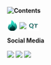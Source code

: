 [<img src="https://github-readme-stats.vercel.app/api/top-langs/?username=bcakyz-io&layout=compact" align="left">][stats]

**Contents**


[<img width="25" src="image/icon.png" align="center" />][youtube]
[<img  width="25" src="https://api.iconify.design/mdi/dev-to.svg?width=25&height=25" align="center" />][dev]
[<img width="25" src="image/qt.png" align="center" />][youtube1]

**Social Media**

[<img  width="25" src="https://img.icons8.com/color/344/twitter--v1.png" align="center" />][twitter]
[<img  width="25" src="https://img.icons8.com/color/344/linkedin.png" align="center" />][linkedin]
[<img  width="25" src="https://img.icons8.com/fluency/344/instagram-new.png" align="center" />][instagram]

[instagram]: https://instagram.com/bcakyz
[stats]: https://github.com/bcakyz-io/github-readme-stats
[youtube]: https://www.youtube.com/channel/UC1zMk21kyHPVGEx0zK2_Mnw
[youtube1]: https://www.youtube.com/channel/UCRVxTLAPYHA3hK4nkAahtpg
[twitter]: https://twitter.com/bcakyz
[linkedin]: https://www.linkedin.com/in/bcakyz
[dev]: https://dev.to/bcakyz
